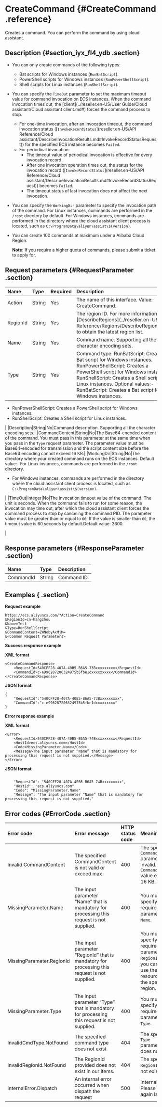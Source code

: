 # CreateCommand {#CreateCommand .reference}

Creates a command. You can perform the command by using cloud assistant.

## Description {#section_iyx_fl4_ydb .section}

-   You can only create commands of the following types:
    -   Bat scripts for Windows instances \(`RunBatScript`\).
    -   PowerShell scripts for Windows instances \(`RunPowerShellScript`\).
    -   Shell scripts for Linux instances \(`RunShellScript`\).
-   You can specify the `TimeOut` parameter to set the maximum timeout value for command invocation on ECS instances. When the command invocation times out, the [client](../reseller.en-US/User Guide/Cloud assistant/Cloud assistant client.md#) forces the command process to stop.
    -   For one-time invocation, after an invocation timeout, the command invocation status \([`InvokeRecordStatus`](reseller.en-US/API Reference/Cloud assistant/DescribeInvocationResults.md#InvokeRecordStatusRequest)\) for the specified ECS instance becomes `Failed`.
    -   For periodical invocation:
        -   The timeout value of periodical invocation is effective for every invocation record.
        -   After one invocation operation times out, the status for the invocation record \([`InvokeRecordStatus`](reseller.en-US/API Reference/Cloud assistant/DescribeInvocationResults.md#InvokeRecordStatusRequest)\) becomes `Failed`.
        -   The timeout status of last invocation does not affect the next invocation.
-   You can specify the `WorkingDir` parameter to specify the invocation path of the command. For Linux instances, commands are performed in the `/root` directory by default. For Windows instances, commands are performed in the directory where the cloud assistant client process is located, such as `C:\ProgramData\aliyun\assist\$(version)`.
-   You can create 100 commands at maximum under a Alibaba Cloud Region.

    **Note:** If you require a higher quota of commands, please submit a ticket to apply for.


## Request parameters {#RequestParameter .section}

|Name|Type|Required|Description|
|:---|:---|:-------|:----------|
|Action|String|Yes|The name of this interface. Value: CreateCommand.|
|RegionId|String|Yes|The region ID. For more information, call [DescribeRegions](../reseller.en-US/API Reference/Regions/DescribeRegions.md#) to obtain the latest region list.|
|Name|String|Yes|Command name. Supporting all the character encoding sets.|
|Type|String|Yes|Command type. RunBatScript: Creates a Bat script for Windows instances. RunPowerShellScript: Creates a PowerShell script for Windows instances. RunShellScript: Creates a Shell script for Linux instances. Optional values:-   RunBatScript: Creates a Bat script for Windows instances.
-   RunPowerShellScript: Creates a PowerShell script for Windows instances.
-   RunShellScript: Creates a Shell script for Linux instances.

|
|Description|String|No|Command description. Supporting all the character encoding sets.|
|CommandContent|String|No|The Base64-encoded content of the command. You must pass in this parameter at the same time when you pass in the `Type` request parameter. The parameter value must be Base64-encoded for transmission and the script content size before the Base64 encoding cannot exceed 16 KB.|
|WorkingDir|String|No|The directory where your created command runs on the ECS instances. Default value:-   For Linux instances, commands are performed in the `/root` directory.
-   For Windows instances, commands are performed in the directory where the cloud assistant client process is located, such as `C:\ProgramData\aliyun\assist\$(version)`.

|
|TimeOut|Integer|No|The invocation timeout value of the command. The unit is seconds. When the command fails to run for some reason, the invocation may time out, after which the cloud assistant client forces the command process to stop by canceling the command PID. The parameter value must be greater than or equal to `60`. If the value is smaller than `60`, the timeout value is 60 seconds by default.Default value: 3600.

|

## Response parameters {#ResponseParameter .section}

|Name|Type|Description|
|:---|:---|:----------|
|CommandId|String|Command ID.|

## Examples { .section}

**Request example**

```
https://ecs.aliyuncs.com/?Action=CreateCommand
&RegionId=cn-hangzhou
&Name=Test
&Type=RunShellScript
&CommandContent=ZWNobyAxMjM=
&<Common Request Parameters>
```

**Success response example**

**XML format**

```
<CreateCommandResponse>
    <RequestId>540CFF28-407A-40B5-B6A5-73Bxxxxxxxxx</RequestId>
    <CommandId>c-e996287206324975b5fbe1dxxxxxxxxx</CommandId>
</CreateCommandResponse>
```

**JSON format**

```
{
    "RequestId":"540CFF28-407A-40B5-B6A5-73Bxxxxxxxxx",
    "CommandId":"c-e996287206324975b5fbe1dxxxxxxxxx"
}
```

**Error response example**

**XML format** 

```
<Error>
    <RequestId>540CFF28-407A-40B5-B6A5-74Bxxxxxxxxx</RequestId>
    <HostId>ecs.aliyuncs.com</HostId>
    <Code>MissingParameter.Name</Code>
    <Message>The input parameter “Name” that is mandatory for processing this request is not supplied.</Message>
</Error>
```

**JSON format**

```

    "RequestId": "540CFF28-407A-40B5-B6A5-74Bxxxxxxxxx",
    "HostId": "ecs.aliyuncs.com"
    "Code": "MissingParameter.Name"
    "Message": "The input parameter “Name” that is mandatory for processing this request is not supplied."

```

## Error codes {#ErrorCode .section}

|Error code|Error message|HTTP status code|Meaning|
|:---------|:------------|:---------------|:------|
|Invalid.CommandContent|The specified CommandContent is not valid or exceed max|400|The specified `CommandContent` parameter is invalid. Or the `CommandContent` value exceeds 16 KB.|
|MissingParameter.Name|The input parameter “Name” that is mandatory for processing this request is not supplied.|400|You must specify the required parameter `Name`.|
|MissingParameter.RegionId|The input parameter “RegionId” that is mandatory for processing this request is not supplied.|400|You must specify the required parameter `RegionId`. Or you cannot use the resources in the specified region.|
|MissingParameter.Type|The input parameter “Type” that is mandatory for processing this request is not supplied.|400|You must specify the required parameter `Type`.|
|InvalidCmdType.NotFound|The specified command type does not exist|404|The specified `Type` parameter does not exist.|
|InvalidRegionId.NotFound|The RegionId provided does not exist in our items.|404|The specified `RegionId` does not exist.|
|InternalError.Dispatch|An internal error occurred when dispath the request|500|Internal error. Please try again later.|

